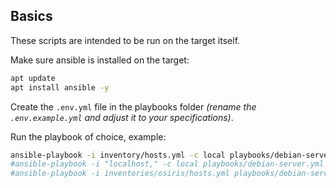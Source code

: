## Basics
These scripts are intended to be run on the target itself.

Make sure ansible is installed on the target:
```bash
apt update
apt install ansible -y
```

Create the `.env.yml` file in the playbooks folder _(rename the `.env.example.yml` and adjust it to your specifications)_.

Run the playbook of choice, example:
```bash
ansible-playbook -i inventory/hosts.yml -c local playbooks/debian-server.yml
#ansible-playbook -i "localhost," -c local playbooks/debian-server.yml
#ansible-playbook -i inventories/osiris/hosts.yml playbooks/debian-server.yml
```

